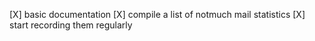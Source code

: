 [X] basic documentation
[X] compile a list of notmuch mail statistics
[X] start recording them regularly
